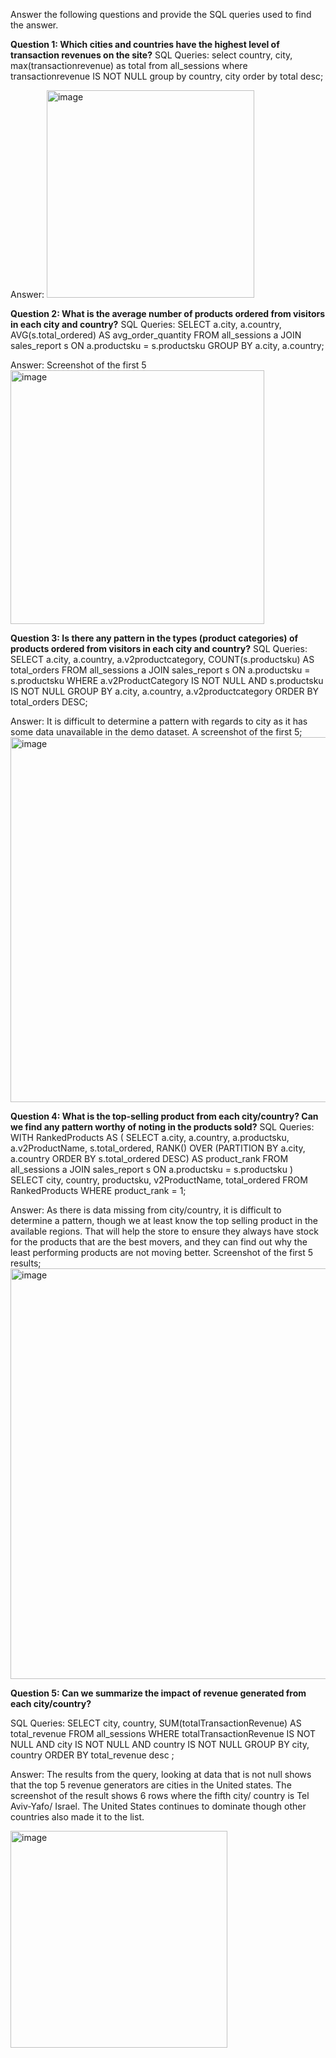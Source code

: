 Answer the following questions and provide the SQL queries used to find the answer.

    
**Question 1: Which cities and countries have the highest level of transaction revenues on the site?**
SQL Queries:
select country, city, max(transactionrevenue) as total
from all_sessions
where transactionrevenue IS NOT NULL
group by country, city
order by total desc;

Answer:
<img width="332" alt="image" src="https://github.com/Fadzai-Roselyn/SQL-Project-LHL/assets/146916613/a504ad02-c61a-46e4-9dd8-5fe7a99ff0d8">

**Question 2: What is the average number of products ordered from visitors in each city and country?**
SQL Queries:
SELECT
    a.city,
    a.country,
    AVG(s.total_ordered) AS avg_order_quantity
FROM
    all_sessions a
JOIN
    sales_report s ON a.productsku = s.productsku
GROUP BY
    a.city, a.country;

Answer: Screenshot of the first 5
<img width="406" alt="image" src="https://github.com/Fadzai-Roselyn/SQL-Project-LHL/assets/146916613/ef9b0374-f6fb-4d4e-ac3e-2c19aa7114e0">

**Question 3: Is there any pattern in the types (product categories) of products ordered from visitors in each city and country?**
SQL Queries:
SELECT
    a.city,
    a.country,
    a.v2productcategory,
    COUNT(s.productsku) AS total_orders
FROM
    all_sessions a
JOIN
    sales_report s ON a.productsku = s.productsku
WHERE
    a.v2ProductCategory IS NOT NULL
	AND s.productsku IS NOT NULL
GROUP BY
    a.city, a.country, a.v2productcategory
ORDER BY
    total_orders DESC;



Answer: It is difficult to determine a pattern with regards to city as it has some data unavailable in the demo dataset. A screenshot of the first 5;
<img width="584" alt="image" src="https://github.com/Fadzai-Roselyn/SQL-Project-LHL/assets/146916613/47928ec9-8b1b-4bc1-bf1f-c0ed456ebbae">


**Question 4: What is the top-selling product from each city/country? Can we find any pattern worthy of noting in the products sold?**
SQL Queries:
WITH RankedProducts AS (
    SELECT
        a.city,
        a.country,
        a.productsku,
        a.v2ProductName,
        s.total_ordered,
        RANK() OVER (PARTITION BY a.city, a.country ORDER BY s.total_ordered DESC) AS product_rank
    FROM
        all_sessions a
    JOIN
        sales_report s ON a.productsku = s.productsku
)
SELECT
    city,
    country,
    productsku,
    v2ProductName,
    total_ordered
FROM
    RankedProducts
WHERE
    product_rank = 1;

Answer: As there is data missing from city/country, it is difficult to determine a pattern, though we at least know the top selling product in the available regions. That will help the store to ensure they always have stock for the products that are the best movers, and they can find out why the least performing products are not moving better.
Screenshot of the first 5 results;
<img width="657" alt="image" src="https://github.com/Fadzai-Roselyn/SQL-Project-LHL/assets/146916613/89583e21-889d-4e6b-81e4-5faa8a91404f">


**Question 5: Can we summarize the impact of revenue generated from each city/country?**

SQL Queries:
SELECT
    city,
    country,
    SUM(totalTransactionRevenue) AS total_revenue
FROM
    all_sessions
WHERE totalTransactionRevenue IS NOT NULL AND city IS NOT NULL AND country IS NOT NULL
GROUP BY
    city, country
ORDER BY total_revenue desc ;


Answer: The results from the query, looking at data that is not null shows that the top 5 revenue generators are cities in the United states.
The screenshot of the result shows 6 rows where the fifth city/ country is Tel Aviv-Yafo/ Israel. The United States continues to dominate though other countries also made it to the list.


<img width="347" alt="image" src="https://github.com/Fadzai-Roselyn/SQL-Project-LHL/assets/146916613/db927766-e88f-431f-8f72-e4646675ecb5">









